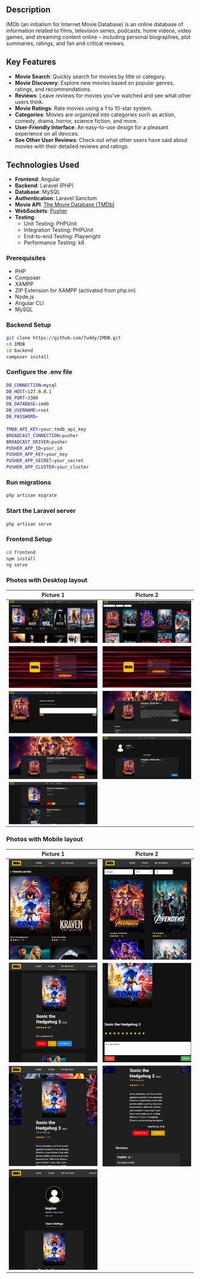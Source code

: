 ## Description 
IMDb (an initialism for Internet Movie Database) is an online database of information related to films, television series, podcasts, home videos, video games, and streaming content online – including personal biographies, plot summaries, ratings, and fan and critical reviews.
## Key Features

- **Movie Search**: Quickly search for movies by title or category.
- **Movie Discovery**: Explore new movies based on popular genres, ratings, and recommendations.
- **Reviews**: Leave reviews for movies you’ve watched and see what other users think.
- **Movie Ratings**: Rate movies using a 1 to 10-star system.
- **Categories**: Movies are organized into categories such as action, comedy, drama, horror, science fiction, and more.
- **User-Friendly Interface**: An easy-to-use design for a pleasant experience on all devices.
- **See Other User Reviews**: Check out what other users have said about movies with their detailed reviews and ratings.

## Technologies Used

- **Frontend**: Angular
- **Backend**: Laravel (PHP)
- **Database**: MySQL
- **Authentication**: Laravel Sanctum
- **Movie API**: [The Movie Database (TMDb)](https://www.themoviedb.org/documentation/api)
- **WebSockets**: [Pusher](https://pusher.com/)
- **Testing**:
  - Unit Testing: PHPUnit
  - Integration Testing: PHPUnit
  - End-to-end Testing: Playwright
  - Performance Testing: k6


### Prerequisites

- PHP
- Composer
- XAMPP
- ZIP Extension for XAMPP (activated from php.ini)
- Node.js
- Angular CLI
- MySQL

### Backend Setup
```bash
git clone https://github.com/7uddy/IMDB.git
cd IMDB
cd backend
composer install
```
### Configure the .env file
```bash
DB_CONNECTION=mysql
DB_HOST=127.0.0.1
DB_PORT=3306
DB_DATABASE=imdb
DB_USERNAME=root
DB_PASSWORD=

TMDB_API_KEY=your_tmdb_api_key
BROADCAST_CONNECTION=pusher
BROADCAST_DRIVER=pusher
PUSHER_APP_ID=your_id
PUSHER_APP_KEY=your_key
PUSHER_APP_SECRET=your_secret
PUSHER_APP_CLUSTER=your_cluster
```

### Run migrations
```bash
php artisan migrate
```
### Start the Laravel server
```bash
php artisan serve
```

### Frontend Setup
```bash
cd frontend
npm install
ng serve
```
### Photos with Desktop layout

| Picture 1            | Picture 2            |
|----------------------|----------------------|
| ![Picture1](Images/Picture1.png) | ![Picture2](Images/Picture2.png) |
| ![Picture1](Images/Picture3.png) | ![Picture2](Images/Picture4.png) |
| ![Picture1](Images/Picture5.png) | ![Picture2](Images/Picture6.png) |
| ![Picture1](Images/Picture7.png) | ![Picture2](Images/Picture8.png) |
| ![Picture1](Images/Picture9.png) | 

### Photos with Mobile layout

| Picture 1            | Picture 2            |
|----------------------|----------------------|
| ![Picture2](Images/Picture10.png) | ![Picture1](Images/Picture11.png) | 
| ![Picture2](Images/Picture12.png) | ![Picture1](Images/Picture13.png) |
|![Picture2](Images/Picture14.png) | ![Picture1](Images/Picture15.png) | 
|![Picture2](Images/Picture16.png) |


